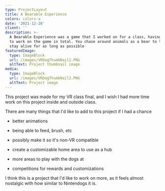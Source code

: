 ```yaml
---
type: ProjectLayout
title: A Bearable Experience
colors: colors-a
date: '2021-12-20'
client: ''
description: >-
  A Bearable Experience was a game that I worked on for a class, having 4 weeks
  to work on the game in total. You chase around animals as a bear to try and
  stay alive for as long as possible
featuredImage:
  type: ImageBlock
  url: /images/VRDogThumbNail2.PNG
  altText: Project thumbnail image
media:
  type: ImageBlock
  url: /images/VRDogThumbNail2.PNG
  altText: Project image
---
```

This project was made for my VR class final, and I wish I had more time work on this project inside and outside class. 

There are many things that I'd like to add to this project if I had a chance

*   better animations

*   being able to feed, brush, etc

*   possibly make it so it's non-VR compatible

*   create a customizable home area to use as a hub

*   more areas to play with the dogs at

*   competitions for rewards and customizations

I think this is a project that I'd like to work on more, as it feels almost nostalgic with how similar to Nintendogs it is.

